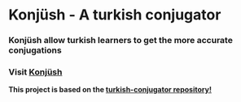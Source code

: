 # Konjüsh - A turkish conjugator

### Konjüsh allow turkish learners to get the more accurate conjugations
### Visit [Konjüsh](https://pharesdiego.github.io/konjush/)
**This project is based on the [turkish-conjugator repository!](https://github.com/pharesdiego/turkish-conjugator)**
